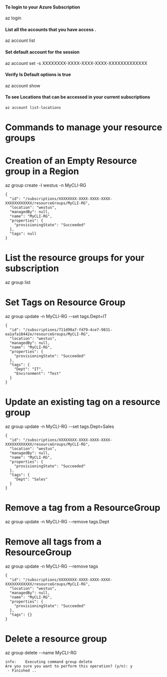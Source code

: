 #### To login to your Azure Subscription
az login

#### List all the accounts that you have access .
az account list

#### Set default account for the session
az account set -s XXXXXXXX-XXXX-XXXX-XXXX-XXXXXXXXXXXXX

#### Verify Is Default options is true
az account show

#### To see Locations that can be accessed in your current subscriptions
```shell
az account list-locations
```

# Commands to manage your resource groups
# Creation of an Empty Resource group in a Region
az group create -l westus -n MyCLI-RG
```
{
  "id": "/subscriptions/XXXXXXXX-XXXX-XXXX-XXXX-XXXXXXXXXXXX/resourceGroups/MyCLI-RG",
  "location": "westus",
  "managedBy": null,
  "name": "MyCLI-RG",
  "properties": {
    "provisioningState": "Succeeded"
  },
  "tags": null
}
```

# List the resource groups for your subscription
az group list

# Set Tags on Resource Group
az group update -n MyCLI-RG --set tags.Dept=IT
```
{
  "id": "/subscriptions/711d99a7-fd79-4ce7-9831-ea1afa18442e/resourceGroups/MyCLI-RG",
  "location": "westus",
  "managedBy": null,
  "name": "MyCLI-RG",
  "properties": {
    "provisioningState": "Succeeded"
  },
  "tags": {
    "Dept": "IT",
    "Environment": "Test"
  }
}
```

# Update an existing tag on a resource group
az group update -n MyCLI-RG --set tags.Dept=Sales
```
{
  "id": "/subscriptions/XXXXXXXX-XXXX-XXXX-XXXX-XXXXXXXXXXXX/resourceGroups/MyCLI-RG",
  "location": "westus",
  "managedBy": null,
  "name": "MyCLI-RG",
  "properties": {
    "provisioningState": "Succeeded"
  },
  "tags": {
    "Dept": "Sales"
  }
}
```

# Remove a tag from a ResourceGroup
az group update -n MyCLI-RG --remove tags.Dept
# Remove all tags from a ResourceGroup
az group update -n MyCLI-RG --remove tags
```
{
  "id": "/subscriptions/XXXXXXXX-XXXX-XXXX-XXXX-XXXXXXXXXXXX/resourceGroups/MyCLI-RG",
  "location": "westus",
  "managedBy": null,
  "name": "MyCLI-RG",
  "properties": {
    "provisioningState": "Succeeded"
  },
  "tags": {}
}
```

# Delete a resource group
az group delete --name MyCLI-RG
```
info:    Executing command group delete
Are you sure you want to perform this operation? (y/n): y
 - Finished ..
```